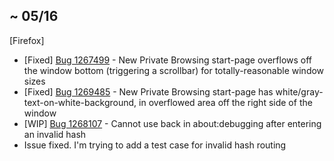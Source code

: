 ##  ~ 05/16
[Firefox]
* [Fixed] [Bug 1267499](http://bugzil.la/1267499) - New Private Browsing start-page overflows off the window bottom (triggering a scrollbar) for totally-reasonable window sizes
* [Fixed] [Bug 1269485](http://bugzil.la/1269485) - New Private Browsing start-page has white/gray-text-on-white-background, in overflowed area off the right side of the window
* [WIP] [Bug 1268107](http://bugzil.la/1268107) - Cannot use back in about:debugging after entering an invalid hash
 * Issue fixed. I'm trying to add a test case for invalid hash routing
